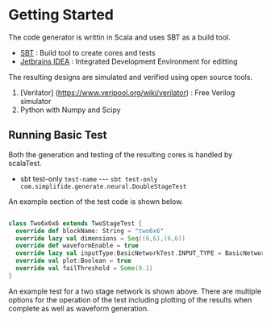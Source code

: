 # Getting Started

The code generator is writtin in Scala and uses SBT as a build tool.  

* [SBT](http://www.scala-sbt.org/) : Build tool to create cores and tests
* [Jetbrains IDEA](https://www.jetbrains.com/idea/) : Integrated Development Environment for editting

The resulting designs are simulated and verified using open source tools. 

1. [Verilator] (https://www.veripool.org/wiki/verilator) : Free Verilog simulator
1. Python with Numpy and Scipy

## Running Basic Test

Both the generation and testing of the resulting cores is handled by scalaTest. 

* sbt test-only `test-name` --- `sbt test-only com.simplifide.generate.neural.DoubleStageTest`

An example section of the test code is shown below. 

```scala

class Two6x6x6 extends TwoStageTest {
  override def blockName: String = "two6x6"
  override lazy val dimensions = Seq((6,6),(6,6))
  override def waveformEnable = true
  override lazy val inputType:BasicNetworkTest.INPUT_TYPE = BasicNetworkTest.IDENT_TYPE
  override val plot:Boolean = true
  override val failThreshold = Some(0.1)
}
```

An example test for a two stage network is shown above. There are multiple options for the operation of the test including plotting of the results when complete as well as waveform generation. 



